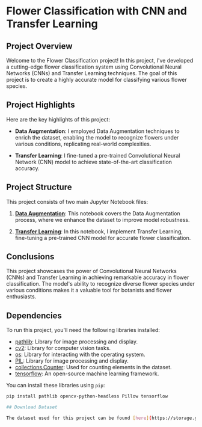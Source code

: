 # Flower Classification with CNN and Transfer Learning

## Project Overview

Welcome to the Flower Classification project! In this project, I've developed a cutting-edge flower classification system using Convolutional Neural Networks (CNNs) and Transfer Learning techniques. The goal of this project is to create a highly accurate model for classifying various flower species.

## Project Highlights

Here are the key highlights of this project:

- **Data Augmentation**: I employed Data Augmentation techniques to enrich the dataset, enabling the model to recognize flowers under various conditions, replicating real-world complexities.

- **Transfer Learning**: I fine-tuned a pre-trained Convolutional Neural Network (CNN) model to achieve state-of-the-art classification accuracy.

## Project Structure

This project consists of two main Jupyter Notebook files:

1. **[Data Augmentation](Code/Data_Augmentation.ipynbData_Augmentation.ipynb)**: This notebook covers the Data Augmentation process, where we enhance the dataset to improve model robustness.

2. **[Transfer Learning](Code/TransferLearning.ipynb)**: In this notebook, I implement Transfer Learning, fine-tuning a pre-trained CNN model for accurate flower classification.

## Conclusions

This project showcases the power of Convolutional Neural Networks (CNNs) and Transfer Learning in achieving remarkable accuracy in flower classification. The model's ability to recognize diverse flower species under various conditions makes it a valuable tool for botanists and flower enthusiasts.

## Dependencies

To run this project, you'll need the following libraries installed:

- [pathlib](https://docs.python.org/3/library/pathlib.html): Library for image processing and display.
- [cv2](https://opencv-python-tutroals.readthedocs.io/en/latest/py_tutorials/py_gui/py_image_display/py_image_display.html): Library for computer vision tasks.
- [os](https://docs.python.org/3/library/os.html): Library for interacting with the operating system.
- [PIL](https://pillow.readthedocs.io/en/stable/index.html): Library for image processing and display.
- [collections.Counter](https://docs.python.org/3/library/collections.html#collections.Counter): Used for counting elements in the dataset.
- [tensorflow](https://www.tensorflow.org/): An open-source machine learning framework.

You can install these libraries using `pip`:

```bash
pip install pathlib opencv-python-headless Pillow tensorflow

## Download Dataset

The dataset used for this project can be found [here](https://storage.googleapis.com/download.tensorflow.org/example_images/flower_photos.tgz).